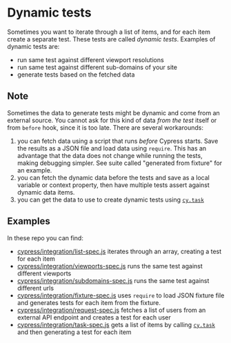 # Dynamic tests

Sometimes you want to iterate through a list of items, and for each item create a separate test. These tests are called _dynamic tests_. Examples of dynamic tests are:

- run same test against different viewport resolutions
- run same test against different sub-domains of your site
- generate tests based on the fetched data

## Note

Sometimes the data to generate tests might be dynamic and come from an external source. You cannot ask for this kind of data _from the test_ itself or from `before` hook, since it is too late. There are several workarounds:

1. you can fetch data using a script that runs _before_ Cypress starts. Save the results as a JSON file and load data using `require`. This has an advantage that the data does not change while running the tests, making debugging simpler. See suite called "generated from fixture" for an example.
2. you can fetch the dynamic data before the tests and save as a local variable or context property, then have multiple tests assert against dynamic data items.
3. you can get the data to use to create dynamic tests using [`cy.task`](https://on.cypress.io/task)

## Examples

In these repo you can find:

- [cypress/integration/list-spec.js](cypress/integration/list-spec.js) iterates through an array, creating a test for each item
- [cypress/integration/viewports-spec.js](cypress/integration/viewports-spec.js) runs the same test against different viewports
- [cypress/integration/subdomains-spec.js](cypress/integration/subdomains-spec.js) runs the same test against different urls
- [cypress/integration/fixture-spec.js](cypress/integration/fixture-spec.js) uses `require` to load JSON fixture file and generates tests for each item from the fixture.
- [cypress/integration/request-spec.js](cypress/integration/request-spec.js) fetches a list of users from an external API endpoint and creates a test for each user
- [cypress/integration/task-spec.js](cypress/integration/task-spec.js) gets a list of items by calling [`cy.task`](https://on.cypress.io/task) and then generating a test for each item
